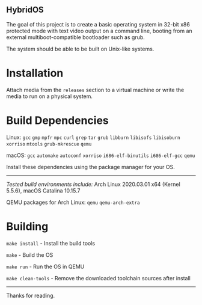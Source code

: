 ## HybridOS

The goal of this project is to create a basic operating system in 32-bit x86 protected mode with text video output on a command line, booting from an external multiboot-compatible bootloader such as grub.

The system should be able to be built on Unix-like systems.


# Installation
Attach media from the `releases` section to a virtual machine or write the media to run on a physical system.


# Build Dependencies
Linux: `gcc` `gmp` `mpfr` `mpc` `curl` `grep` `tar` `grub` `libburn` `libisofs` `libisoburn` `xorriso` `mtools` `grub-mkrescue` `qemu`

macOS: `gcc` `automake` `autoconf` `xorriso` `i686-elf-binutils` `i686-elf-gcc` `qemu`

Install these dependencies using the package manager for your OS.

______

*Tested build environments include:* Arch Linux 2020.03.01 x64 (Kernel 5.5.6), macOS Catalina 10.15.7

QEMU packages for Arch Linux: `qemu` `qemu-arch-extra`


# Building
`make install` - Install the build tools

`make` - Build the OS

`make run` - Run the OS in QEMU

`make clean-tools` - Remove the downloaded toolchain sources after install

______

Thanks for reading.
